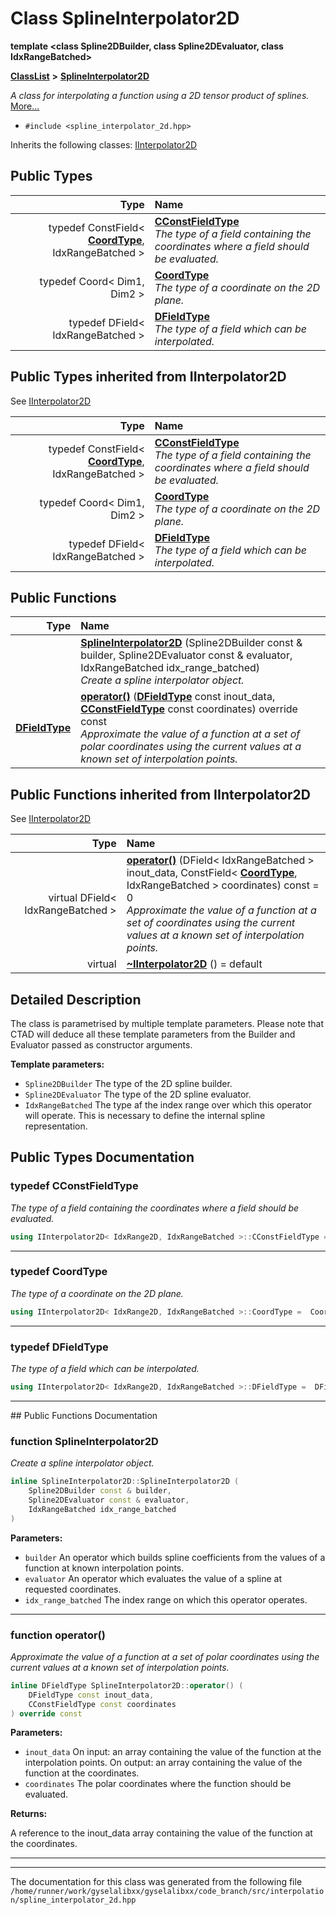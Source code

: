 

# Class SplineInterpolator2D

**template &lt;class Spline2DBuilder, class Spline2DEvaluator, class IdxRangeBatched&gt;**



[**ClassList**](annotated.md) **>** [**SplineInterpolator2D**](classSplineInterpolator2D.md)



_A class for interpolating a function using a 2D tensor product of splines._ [More...](#detailed-description)

* `#include <spline_interpolator_2d.hpp>`



Inherits the following classes: [IInterpolator2D](classIInterpolator2D.md)














## Public Types

| Type | Name |
| ---: | :--- |
| typedef ConstField&lt; [**CoordType**](classSplineInterpolator2D.md#typedef-coordtype), IdxRangeBatched &gt; | [**CConstFieldType**](#typedef-cconstfieldtype)  <br>_The type of a field containing the coordinates where a field should be evaluated._  |
| typedef Coord&lt; Dim1, Dim2 &gt; | [**CoordType**](#typedef-coordtype)  <br>_The type of a coordinate on the 2D plane._  |
| typedef DField&lt; IdxRangeBatched &gt; | [**DFieldType**](#typedef-dfieldtype)  <br>_The type of a field which can be interpolated._  |


## Public Types inherited from IInterpolator2D

See [IInterpolator2D](classIInterpolator2D.md)

| Type | Name |
| ---: | :--- |
| typedef ConstField&lt; [**CoordType**](classIInterpolator2D.md#typedef-coordtype), IdxRangeBatched &gt; | [**CConstFieldType**](classIInterpolator2D.md#typedef-cconstfieldtype)  <br>_The type of a field containing the coordinates where a field should be evaluated._  |
| typedef Coord&lt; Dim1, Dim2 &gt; | [**CoordType**](classIInterpolator2D.md#typedef-coordtype)  <br>_The type of a coordinate on the 2D plane._  |
| typedef DField&lt; IdxRangeBatched &gt; | [**DFieldType**](classIInterpolator2D.md#typedef-dfieldtype)  <br>_The type of a field which can be interpolated._  |






































## Public Functions

| Type | Name |
| ---: | :--- |
|   | [**SplineInterpolator2D**](#function-splineinterpolator2d) (Spline2DBuilder const & builder, Spline2DEvaluator const & evaluator, IdxRangeBatched idx\_range\_batched) <br>_Create a spline interpolator object._  |
|  [**DFieldType**](classSplineInterpolator2D.md#typedef-dfieldtype) | [**operator()**](#function-operator) ([**DFieldType**](classSplineInterpolator2D.md#typedef-dfieldtype) const inout\_data, [**CConstFieldType**](classSplineInterpolator2D.md#typedef-cconstfieldtype) const coordinates) override const<br>_Approximate the value of a function at a set of polar coordinates using the current values at a known set of interpolation points._  |


## Public Functions inherited from IInterpolator2D

See [IInterpolator2D](classIInterpolator2D.md)

| Type | Name |
| ---: | :--- |
| virtual DField&lt; IdxRangeBatched &gt; | [**operator()**](classIInterpolator2D.md#function-operator) (DField&lt; IdxRangeBatched &gt; inout\_data, ConstField&lt; [**CoordType**](classIInterpolator2D.md#typedef-coordtype), IdxRangeBatched &gt; coordinates) const = 0<br>_Approximate the value of a function at a set of coordinates using the current values at a known set of interpolation points._  |
| virtual  | [**~IInterpolator2D**](classIInterpolator2D.md#function-iinterpolator2d) () = default<br> |






















































## Detailed Description


The class is parametrised by multiple template parameters. Please note that CTAD will deduce all these template parameters from the Builder and Evaluator passed as constructor arguments.




**Template parameters:**


* `Spline2DBuilder` The type of the 2D spline builder. 
* `Spline2DEvaluator` The type of the 2D spline evaluator. 
* `IdxRangeBatched` The type af the index range over which this operator will operate. This is necessary to define the internal spline representation. 




    
## Public Types Documentation




### typedef CConstFieldType 

_The type of a field containing the coordinates where a field should be evaluated._ 
```C++
using IInterpolator2D< IdxRange2D, IdxRangeBatched >::CConstFieldType =  ConstField<CoordType, IdxRangeBatched>;
```




<hr>



### typedef CoordType 

_The type of a coordinate on the 2D plane._ 
```C++
using IInterpolator2D< IdxRange2D, IdxRangeBatched >::CoordType =  Coord<Dim1, Dim2>;
```




<hr>



### typedef DFieldType 

_The type of a field which can be interpolated._ 
```C++
using IInterpolator2D< IdxRange2D, IdxRangeBatched >::DFieldType =  DField<IdxRangeBatched>;
```




<hr>
## Public Functions Documentation




### function SplineInterpolator2D 

_Create a spline interpolator object._ 
```C++
inline SplineInterpolator2D::SplineInterpolator2D (
    Spline2DBuilder const & builder,
    Spline2DEvaluator const & evaluator,
    IdxRangeBatched idx_range_batched
) 
```





**Parameters:**


* `builder` An operator which builds spline coefficients from the values of a function at known interpolation points. 
* `evaluator` An operator which evaluates the value of a spline at requested coordinates. 
* `idx_range_batched` The index range on which this operator operates. 




        

<hr>



### function operator() 

_Approximate the value of a function at a set of polar coordinates using the current values at a known set of interpolation points._ 
```C++
inline DFieldType SplineInterpolator2D::operator() (
    DFieldType const inout_data,
    CConstFieldType const coordinates
) override const
```





**Parameters:**


* `inout_data` On input: an array containing the value of the function at the interpolation points. On output: an array containing the value of the function at the coordinates. 
* `coordinates` The polar coordinates where the function should be evaluated.



**Returns:**

A reference to the inout\_data array containing the value of the function at the coordinates. 





        

<hr>

------------------------------
The documentation for this class was generated from the following file `/home/runner/work/gyselalibxx/gyselalibxx/code_branch/src/interpolation/spline_interpolator_2d.hpp`

